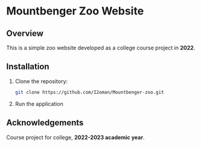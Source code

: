 # Mountbenger Zoo Website

## Overview
This is a simple zoo website developed as a college course project in **2022**.

## Installation
1. Clone the repository:
   ```bash
   git clone https://github.com/I2oman/Mountbenger-zoo.git
   ```
2. Run the application

## Acknowledgements
Course project for college, **2022-2023 academic year**.
